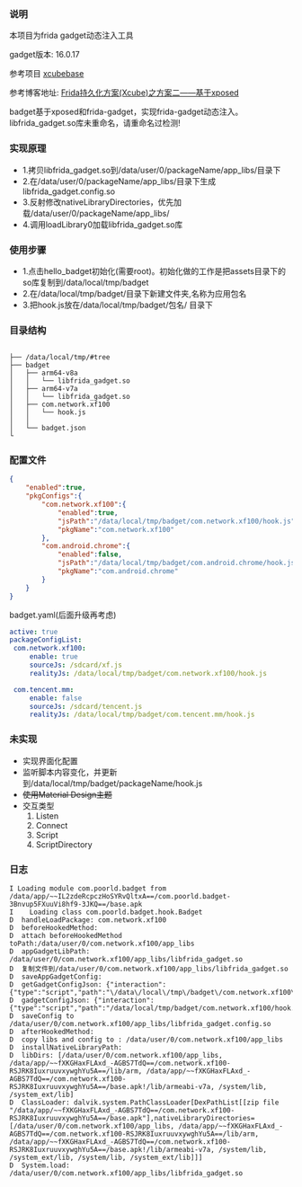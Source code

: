 ### 说明
本项目为frida gadget动态注入工具

gadget版本: 16.0.17


参考项目  [xcubebase](https://github.com/svengong/xcubebase)

参考博客地址: [Frida持久化方案(Xcube)之方案二——基于xposed](https://bbs.kanxue.com/thread-266784.htm)

badget基于xposed和frida-gadget，实现frida-gadget动态注入。libfrida_gadget.so库未重命名，请重命名过检测!


### 实现原理
* 1.拷贝libfrida_gadget.so到/data/user/0/packageName/app_libs/目录下
* 2.在/data/user/0/packageName/app_libs/目录下生成libfrida_gadget.config.so
* 3.反射修改nativeLibraryDirectories，优先加载/data/user/0/packageName/app_libs/
* 4.调用loadLibrary0加载libfrida_gadget.so库

### 使用步骤
* 1.点击hello_badget初始化(需要root)。初始化做的工作是把assets目录下的so库复制到/data/local/tmp/badget
* 2.在/data/local/tmp/badget/目录下新建文件夹,名称为应用包名
* 3.把hook.js放在/data/local/tmp/badget/包名/ 目录下

### 目录结构
```tree

├── /data/local/tmp/#tree
├── badget
│   ├── arm64-v8a
│   │   └── libfrida_gadget.so
│   ├── arm64-v7a
│   │   └── libfrida_gadget.so
│   ├── com.network.xf100
│   │   └── hook.js
│   │
│   └── badget.json
└
```

### 配置文件
```json
{
    "enabled":true,
    "pkgConfigs":{
        "com.network.xf100":{
            "enabled":true,
            "jsPath":"/data/local/tmp/badget/com.network.xf100/hook.js",
            "pkgName":"com.network.xf100"
        },
        "com.android.chrome":{
            "enabled":false,
            "jsPath":"/data/local/tmp/badget/com.android.chrome/hook.js",
            "pkgName":"com.android.chrome"
        }
    }
}
```

badget.yaml(后面升级再考虑)
```yaml
active: true
packageConfigList:
 com.network.xf100:
     enable: true
     sourceJs: /sdcard/xf.js
     realityJs: /data/local/tmp/badget/com.network.xf100/hook.js

 com.tencent.mm:
     enable: false
     sourceJs: /sdcard/tencent.js
     realityJs: /data/local/tmp/badget/com.tencent.mm/hook.js
```


### 未实现
- 实现界面化配置
- 监听脚本内容变化，并更新到/data/local/tmp/badget/packageName/hook.js
- ~~使用Material Design主题~~
- 交互类型
    1. Listen
    2. Connect
    3. Script
    4. ScriptDirectory
### 日志

```log
I Loading module com.poorld.badget from /data/app/~~IL2zdeRcpczHoSYRvQltxA==/com.poorld.badget-3Bnvup5FXuuVi8hf9-3JKQ==/base.apk
I    Loading class com.poorld.badget.hook.Badget
D  handleLoadPackage: com.network.xf100
D  beforeHookedMethod:
D  attach beforeHookedMethod toPath:/data/user/0/com.network.xf100/app_libs
D  appGadgetLibPath: /data/user/0/com.network.xf100/app_libs/libfrida_gadget.so
D  复制文件到/data/user/0/com.network.xf100/app_libs/libfrida_gadget.so
D  saveAppGadgetConfig:
D  getGadgetConfigJson: {"interaction":{"type":"script","path":"\/data\/local\/tmp\/badget\/com.network.xf100\/hook.js","on_change":"reload"}}
D  gadgetConfigJson: {"interaction":{"type":"script","path":"/data/local/tmp/badget/com.network.xf100/hook.js","on_change":"reload"}}
D  saveConfig to /data/user/0/com.network.xf100/app_libs/libfrida_gadget.config.so
D  afterHookedMethod:
D  copy libs and config to : /data/user/0/com.network.xf100/app_libs
D  installNativeLibraryPath:
D  libDirs: [/data/user/0/com.network.xf100/app_libs, /data/app/~~fXKGHaxFLAxd_-AGBS7TdQ==/com.network.xf100-RSJRK8IuxruuvxywghYu5A==/lib/arm, /data/app/~~fXKGHaxFLAxd_-AGBS7TdQ==/com.network.xf100-RSJRK8IuxruuvxywghYu5A==/base.apk!/lib/armeabi-v7a, /system/lib, /system_ext/lib]
D  ClassLoader: dalvik.system.PathClassLoader[DexPathList[[zip file "/data/app/~~fXKGHaxFLAxd_-AGBS7TdQ==/com.network.xf100-RSJRK8IuxruuvxywghYu5A==/base.apk"],nativeLibraryDirectories=[/data/user/0/com.network.xf100/app_libs, /data/app/~~fXKGHaxFLAxd_-AGBS7TdQ==/com.network.xf100-RSJRK8IuxruuvxywghYu5A==/lib/arm, /data/app/~~fXKGHaxFLAxd_-AGBS7TdQ==/com.network.xf100-RSJRK8IuxruuvxywghYu5A==/base.apk!/lib/armeabi-v7a, /system/lib, /system_ext/lib, /system/lib, /system_ext/lib]]]
D  System.load: /data/user/0/com.network.xf100/app_libs/libfrida_gadget.so
```
